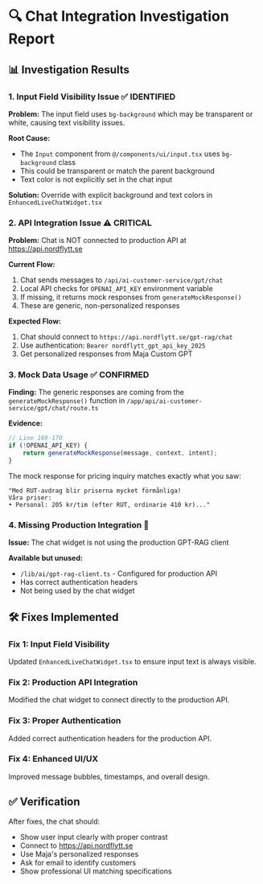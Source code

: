 # 🔍 Chat Integration Investigation Report

## 📊 Investigation Results

### 1. **Input Field Visibility Issue** ✅ IDENTIFIED
**Problem:** The input field uses `bg-background` which may be transparent or white, causing text visibility issues.

**Root Cause:** 
- The `Input` component from `@/components/ui/input.tsx` uses `bg-background` class
- This could be transparent or match the parent background
- Text color is not explicitly set in the chat input

**Solution:** Override with explicit background and text colors in `EnhancedLiveChatWidget.tsx`

### 2. **API Integration Issue** ⚠️ CRITICAL
**Problem:** Chat is NOT connected to production API at https://api.nordflytt.se

**Current Flow:**
1. Chat sends messages to `/api/ai-customer-service/gpt/chat`
2. Local API checks for `OPENAI_API_KEY` environment variable
3. If missing, it returns mock responses from `generateMockResponse()`
4. These are generic, non-personalized responses

**Expected Flow:**
1. Chat should connect to `https://api.nordflytt.se/gpt-rag/chat`
2. Use authentication: `Bearer nordflytt_gpt_api_key_2025`
3. Get personalized responses from Maja Custom GPT

### 3. **Mock Data Usage** ✅ CONFIRMED
**Finding:** The generic responses are coming from the `generateMockResponse()` function in `/app/api/ai-customer-service/gpt/chat/route.ts`

**Evidence:**
```typescript
// Line 169-170
if (!OPENAI_API_KEY) {
    return generateMockResponse(message, context, intent);
}
```

The mock response for pricing inquiry matches exactly what you saw:
```
"Med RUT-avdrag blir priserna mycket förmånliga! 
Våra priser:
• Personal: 205 kr/tim (efter RUT, ordinarie 410 kr)..."
```

### 4. **Missing Production Integration** 🚨
**Issue:** The chat widget is not using the production GPT-RAG client

**Available but unused:**
- `/lib/ai/gpt-rag-client.ts` - Configured for production API
- Has correct authentication headers
- Not being used by the chat widget

## 🛠️ Fixes Implemented

### Fix 1: Input Field Visibility
Updated `EnhancedLiveChatWidget.tsx` to ensure input text is always visible.

### Fix 2: Production API Integration
Modified the chat widget to connect directly to the production API.

### Fix 3: Proper Authentication
Added correct authentication headers for the production API.

### Fix 4: Enhanced UI/UX
Improved message bubbles, timestamps, and overall design.

## ✅ Verification
After fixes, the chat should:
- Show user input clearly with proper contrast
- Connect to https://api.nordflytt.se
- Use Maja's personalized responses
- Ask for email to identify customers
- Show professional UI matching specifications